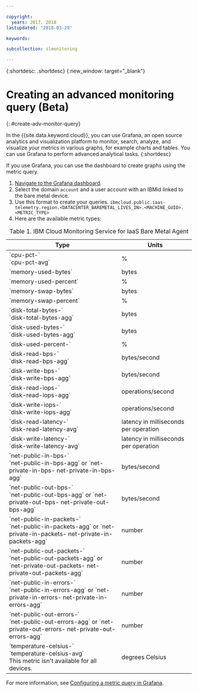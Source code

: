 ```yaml
---

copyright:
  years: 2017, 2018
lastupdated: "2018-03-29"

keywords:

subcollection: slmonitoring

---
```


{:shortdesc: .shortdesc}
{:new_window: target="_blank"}

# Creating an advanced monitoring query (Beta)
{: #create-adv-monitor-query}

In the {{site.data.keyword.cloud}}, you can use Grafana, an open source analytics and visualization platform to monitor, search, analyze, and visualize your metrics in various graphs, for example charts and tables. You can use Grafana to perform advanced analytical tasks.
{:shortdesc}

If you use Grafana, you can use the dashboard to create graphs using the metric query.
1. [Navigate to the Grafana dashboard](/docs/services/cloud-monitoring/grafana?topic=cloud-monitoring-navigating_grafana#navigating_grafana).
2. Select the domain `account` and a user account with an IBMid linked to the bare metal device.
3. Use this format to create your queries.
`ibmcloud.public.iaas-telemetry.region.<DATACENTER_BAREMETAL_LIVES_IN>.<MACHINE_GUID>.<METRIC_TYPE>`
4. Here are the available metric types:
<table>
   <CAPTION>Table 1. IBM Cloud Monitoring Service for IaaS Bare Metal Agent</CAPTION>
   <THEAD>
   <TR>
   <th>Type</th>
     <th>Units</th>
   </TR>
   </THEAD>
   <TBODY>
     <tr>
       <td>`cpu-pct-<id>`<br>`cpu-pct-avg`</td>
       <td>%</td>
     </tr>
     <tr>
       <td>`memory-used-bytes`</td>
       <td>bytes</td>
     </tr>
   <tr>
       <td>`memory-used-percent`</td>
       <td>%</td>
     </tr>
     <tr>
       <td>`memory-swap-bytes`</td>
       <td>bytes</td>
     </tr>
     <tr>
       <td>`memory-swap-percent`</td>
       <td>%</td>
     </tr>
     <tr>
       <td>`disk-total-bytes-<id>` <br>`disk-total-bytes-agg`</td>
       <td>bytes</td>
     </tr>
     <tr>
       <td>`disk-used-bytes-<id>` <br>`disk-used-bytes-agg`</td>
       <td>bytes</td>
     </tr>
   <tr>
       <td>`disk-used-percent-<id>`</td>
       <td>%</td>
     </tr>
     <tr>
       <td>`disk-read-bps-<id>` <br>`disk-read-bps-agg`</td>
       <td>bytes/second</td>
     </tr>
     <tr>
       <td>`disk-write-bps-<id>`<br>`disk-write-bps-agg`</td>
       <td>bytes/second</td>
     </tr>
     <tr>
       <td>`disk-read-iops-<id>`<br>`disk-read-iops-agg`</td>
       <td>operations/second</td>
     </tr>
      <tr>
       <td>`disk-write-iops-<id>`<br>`disk-write-iops-agg`</td>
       <td>operations/second</td>
     </tr>
     <tr>
       <td>`disk-read-latency-<id>`<br>`disk-read-latency-avg`</td>
       <td>latency in milliseconds per operation</td>
     </tr>
    <tr>
       <td>`disk-write-latency-<id>`<br>`disk-write-latency-avg`</td>
       <td>latency in milliseconds per operation</td>
     </tr>
     <tr>
       <td>`net-public-in-bps-<id>`<br>`net-public-in-bps-agg` or `net-private-in-bps-<id>
net-private-in-bps-agg`</td>
       <td>bytes/second</td>
     </tr>
      <tr>
       <td>`net-public-out-bps-<id>`<br>`net-public-out-bps-agg` or `net-private-out-bps-<id>
net-private-out-bps-agg`</td>
       <td>bytes/second</td>
     </tr>
     <tr>
       <td>`net-public-in-packets-<id>`<br>`net-public-in-packets-agg` or `net-private-in-packets-<id> net-private-in-packets-agg`</td>
       <td>number</td>
     </tr>
   <tr>
       <td>`net-public-out-packets-<id>`<br>`net-public-out-packets-agg` or `net-private-out-packets-<id> net-private-out-packets-agg`</td>
       <td>number</td>
     </tr>
   <tr>
       <td>`net-public-in-errors-<id>` <br>`net-public-in-errors-agg` or `net-private-in-errors-<id> net-private-in-errors-agg`</td>
       <td>number</td>
     </tr>
      <tr>
       <td>`net-public-out-errors-<id>` <br>`net-public-out-errors-agg` or `net-private-out-errors-<id> net-private-out-errors-agg`</td>
       <td>number</td>
     </tr>
    <tr>
       <td>`temperature-celsius-<id>` <br>`temperature-celsius-avg`
         <br>This metric isn't available for all devices.</td>
       <td>degrees Celsius</td>
     </tr>
   </TBODY>
   </table>

For more information, see [Configuring a metric query in Grafana](/docs/services/cloud-monitoring/grafana?topic=cloud-monitoring-define_query#define_query).
